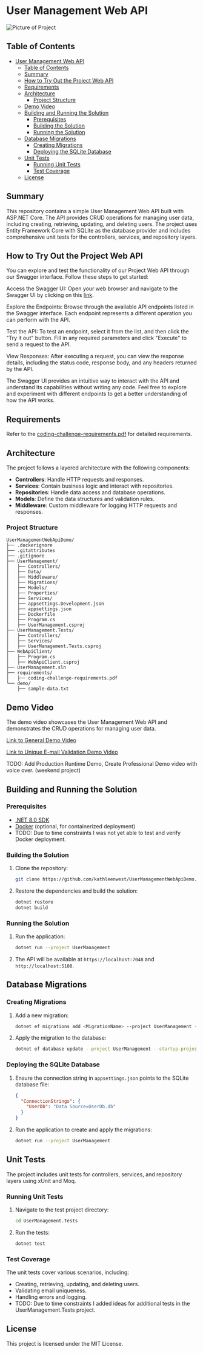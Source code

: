 # User Management Web API

![Picture of Project](./images/Title.jpg)

## Table of Contents
- [User Management Web API](#user-management-web-api)
  - [Table of Contents](#table-of-contents)
  - [Summary](#summary)
  - [How to Try Out the Project Web API](#how-to-try-out-the-project-web-api)
  - [Requirements](#requirements)
  - [Architecture](#architecture)
    - [Project Structure](#project-structure)
  - [Demo Video](#demo-video)
  - [Building and Running the Solution](#building-and-running-the-solution)
    - [Prerequisites](#prerequisites)
    - [Building the Solution](#building-the-solution)
    - [Running the Solution](#running-the-solution)
  - [Database Migrations](#database-migrations)
    - [Creating Migrations](#creating-migrations)
    - [Deploying the SQLite Database](#deploying-the-sqlite-database)
  - [Unit Tests](#unit-tests)
    - [Running Unit Tests](#running-unit-tests)
    - [Test Coverage](#test-coverage)
  - [License](#license)

## Summary

This repository contains a simple User Management Web API built with ASP.NET Core. The API provides CRUD operations for managing user data, including creating, retrieving, updating, and deleting users. The project uses Entity Framework Core with SQLite as the database provider and includes comprehensive unit tests for the controllers, services, and repository layers.

## How to Try Out the Project Web API
You can explore and test the functionality of our Project Web API through our Swagger interface. Follow these steps to get started:

Access the Swagger UI: Open your web browser and navigate to the Swagger UI by clicking on this [link](http://user-management-demo.runasp.net/swagger/index.html).

Explore the Endpoints: Browse through the available API endpoints listed in the Swagger interface. Each endpoint represents a different operation you can perform with the API.

Test the API: To test an endpoint, select it from the list, and then click the "Try it out" button. Fill in any required parameters and click "Execute" to send a request to the API.

View Responses: After executing a request, you can view the response details, including the status code, response body, and any headers returned by the API.

The Swagger UI provides an intuitive way to interact with the API and understand its capabilities without writing any code. Feel free to explore and experiment with different endpoints to get a better understanding of how the API works.

## Requirements

Refer to the [coding-challenge-requirements.pdf](requirements/coding-challenge-requirements.pdf) for detailed requirements.

## Architecture

The project follows a layered architecture with the following components:

- **Controllers**: Handle HTTP requests and responses.
- **Services**: Contain business logic and interact with repositories.
- **Repositories**: Handle data access and database operations.
- **Models**: Define the data structures and validation rules.
- **Middleware**: Custom middleware for logging HTTP requests and responses.

### Project Structure

```
UserManagementWebApiDemo/
├── .dockerignore
├── .gitattributes
├── .gitignore
├── UserManagement/
│   ├── Controllers/
│   ├── Data/
│   ├── Middleware/
│   ├── Migrations/
│   ├── Models/
│   ├── Properties/
│   ├── Services/
│   ├── appsettings.Development.json
│   ├── appsettings.json
│   ├── Dockerfile
│   ├── Program.cs
│   ├── UserManagement.csproj
├── UserManagement.Tests/
│   ├── Controllers/
│   ├── Services/
│   ├── UserManagement.Tests.csproj
├── WebApiClient/
│   ├── Program.cs
│   ├── WebApiClient.csproj
├── UserManagement.sln
├── requirements/
│   ├── coding-challenge-requirements.pdf
└── demo/
    ├── sample-data.txt
```

## Demo Video

The demo video showcases the User Management Web API and demonstrates the CRUD operations for managing user data.

[Link to General Demo Video](demo/GeneralWalkThru.mp4)

[Link to Unique E-mail Validation Demo Video](demo/UniqueEmailValidationDemo.mp4)

TODO: Add Production Runtime Demo, Create Professional Demo video with voice over. (weekend project)

## Building and Running the Solution

### Prerequisites

- [.NET 8.0 SDK](https://dotnet.microsoft.com/download/dotnet/8.0)
- [Docker](https://www.docker.com/get-started) (optional, for containerized deployment)
- TODO: Due to time constraints I was not yet able to test and verify Docker deployment.

### Building the Solution

1. Clone the repository:
    ```sh
    git clone https://github.com/kathleenwest/UserManagementWebApiDemo.git
    ```

2. Restore the dependencies and build the solution:
    ```sh
    dotnet restore
    dotnet build
    ```

### Running the Solution

1. Run the application:
    ```sh
    dotnet run --project UserManagement
    ```

2. The API will be available at `https://localhost:7048` and `http://localhost:5108`.


## Database Migrations

### Creating Migrations

1. Add a new migration:
    ```sh
    dotnet ef migrations add <MigrationName> --project UserManagement --startup-project UserManagement
    ```

2. Apply the migration to the database:
    ```sh
    dotnet ef database update --project UserManagement --startup-project UserManagement
    ```

### Deploying the SQLite Database

1. Ensure the connection string in `appsettings.json` points to the SQLite database file:
    ```json
    {
      "ConnectionStrings": {
        "UserDb": "Data Source=UserDb.db"
      }
    }
    ```

2. Run the application to create and apply the migrations:
    ```sh
    dotnet run --project UserManagement
    ```

## Unit Tests

The project includes unit tests for controllers, services, and repository layers using xUnit and Moq.

### Running Unit Tests

1. Navigate to the test project directory:
    ```sh
    cd UserManagement.Tests
    ```

2. Run the tests:
    ```sh
    dotnet test
    ```

### Test Coverage

The unit tests cover various scenarios, including:

- Creating, retrieving, updating, and deleting users.
- Validating email uniqueness.
- Handling errors and logging.
- TODO: Due to time constraints I added ideas for additional tests in the UserManagement.Tests project.

## License

This project is licensed under the MIT License.
